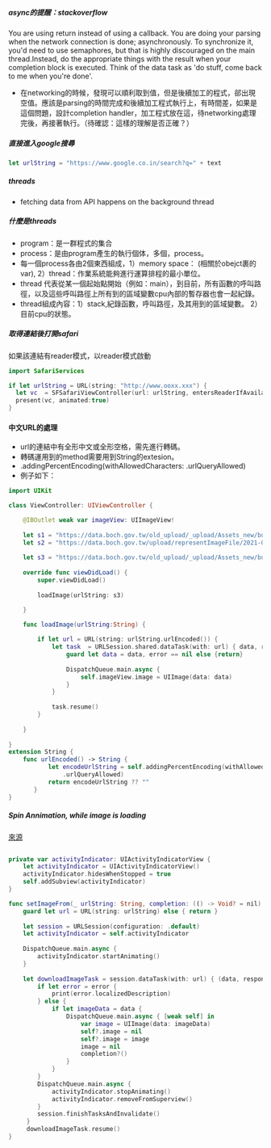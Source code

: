 ##### async的提醒：stackoverflow
You are using return instead of using a callback. You are doing your parsing when the network connection is done; asynchronously.
To synchronize it, you'd need to use semaphores, but that is highly discouraged on the main thread.Instead, do the appropriate things with the result when your completion block is executed. Think of the data task as 'do stuff, come back to me when you're done'.
* 在networking的時候，發現可以順利取到值，但是後續加工的程式，郤出現空值。應該是parsing的時間完成和後續加工程式執行上，有時間差，如果是這個問題，設計completion handler，加工程式放在這，待networking處理完後，再接著執行。（待確認：這樣的理解是否正確？）

##### 直接進入google搜尋
```swift
let urlString = "https://www.google.co.in/search?q=" + text 
```

##### threads
- fetching data from API happens on the background thread

##### 什麼是threads
- program：是一群程式的集合
- process：是由program產生的執行個体，多個，process。
- 每一個process各由2個東西組成，1）memory space： (相關於obejct裹的var), 2）thread：作業系統能夠進行運算排程的最小單位。
- thread 代表從某一個起始點開始（例如：main），到目前，所有函數的呼叫路徑，以及這些呼叫路徑上所有到的區域變數cpu內部的暫存器也會一起紀錄。
- thread組成內容：1）stack,紀錄函數，呼叫路徑，及其用到的區域變數。 2）目前cpu的狀態。



##### 取得連結後打開safari
如果該連結有reader模式，以reader模式啟動
```swift
import SafariServices

if let urlString = URL(string: "http://www.ooxx.xxx") {
  let vc  = SFSafariViewController(url: urlString, entersReaderIfAvailable: true)
  present(vc, animated:true)
}

```


#### 中文URL的處理
- url的連結中有全形中文或全形空格，需先進行轉碼。
- 轉碼運用到的method需要用到String的extesion。
- .addingPercentEncoding(withAllowedCharacters: .urlQueryAllowed)
- 例子如下：

```swift
import UIKit

class ViewController: UIViewController {

    @IBOutlet weak var imageView: UIImageView!
    
    let s1 = "https://data.boch.gov.tw/old_upload/_upload/Assets_new/building/1617/photo/B010 台北市 北投文物館 (直轄定)01.JPG"
    let s2 = "https://data.boch.gov.tw/upload/representImageFile/2021-04-01/13bdb094-e508-467a-8142-00bb424e815a/P_20210319_144805.jpg"
    
    let s3 = "https://data.boch.gov.tw/old_upload/_upload/Assets_new/building/1554/photo/B005 台北市 長老教會北投教堂 (直轄定)01.JPG"
    
    override func viewDidLoad() {
        super.viewDidLoad()
        
        loadImage(urlString: s3)

    }

    func loadImage(urlString:String) {
        
        if let url = URL(string: urlString.urlEncoded()) {
            let task  = URLSession.shared.dataTask(with: url) { data, respond, error in
                guard let data = data, error == nil else {return}
                
                DispatchQueue.main.async {
                    self.imageView.image = UIImage(data: data)
                }
            }
            
            task.resume()
        }
        
    }
    
}
extension String {
    func urlEncoded() -> String {
           let encodeUrlString = self.addingPercentEncoding(withAllowedCharacters:
               .urlQueryAllowed)
           return encodeUrlString ?? ""
       }
}

```

##### Spin Annimation, while image is loading
[來源](https://stackoverflow.com/questions/58263815/does-xcode-have-a-built-in-loading-animation-for-uiimageview)

```swift

private var activityIndicator: UIActivityIndicatorView {
    let activityIndicator = UIActivityIndicatorView()
    activityIndicator.hidesWhenStopped = true
    self.addSubview(activityIndicator)
}

func setImageFrom(_ urlString: String, completion: (() -> Void? = nil) ) {
    guard let url = URL(string: urlString) else { return }
    
    let session = URLSession(configuration: .default)
    let activityIndicator = self.activityIndicator
    
    DispatchQueue.main.async {
        activityIndicator.startAnimating()
    }
    
    let downloadImageTask = session.dataTask(with: url) { (data, response, error) in
        if let error = error {
            print(error.localizedDescription)
        } else {
            if let imageData = data {
                DispatchQueue.main.async { [weak self] in 
                    var image = UIImage(data: imageData)
                    self?.image = nil
                    self?.image = image
                    image = nil
                    completion?()
                }
            }
        }
        DispatchQueue.main.async {
            activityIndicator.stopAnimating()
            activityIndicator.removeFromSuperview()
        }
        session.finishTasksAndInvalidate()
     }
     downloadImageTask.resume()
} 

```
